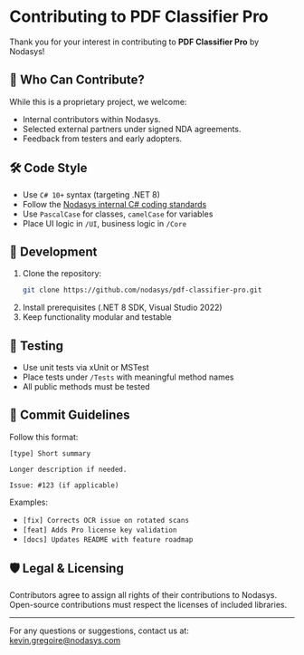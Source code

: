 # Contributing to PDF Classifier Pro

Thank you for your interest in contributing to **PDF Classifier Pro** by Nodasys!

## 🙌 Who Can Contribute?

While this is a proprietary project, we welcome:
- Internal contributors within Nodasys.
- Selected external partners under signed NDA agreements.
- Feedback from testers and early adopters.

## 🛠️ Code Style

- Use `C# 10+` syntax (targeting .NET 8)
- Follow the [Nodasys internal C# coding standards](https://nodasys.com/dev-guidelines)
- Use `PascalCase` for classes, `camelCase` for variables
- Place UI logic in `/UI`, business logic in `/Core`

## 🔧 Development

1. Clone the repository:
   ```bash
   git clone https://github.com/nodasys/pdf-classifier-pro.git
   ```
2. Install prerequisites (.NET 8 SDK, Visual Studio 2022)
3. Keep functionality modular and testable

## 🧪 Testing

- Use unit tests via xUnit or MSTest
- Place tests under `/Tests` with meaningful method names
- All public methods must be tested

## 🧾 Commit Guidelines

Follow this format:

```
[type] Short summary

Longer description if needed.

Issue: #123 (if applicable)
```

Examples:
- `[fix] Corrects OCR issue on rotated scans`
- `[feat] Adds Pro license key validation`
- `[docs] Updates README with feature roadmap`

## 🛡️ Legal & Licensing

Contributors agree to assign all rights of their contributions to Nodasys.
Open-source contributions must respect the licenses of included libraries.

---

For any questions or suggestions, contact us at: kevin.gregoire@nodasys.com